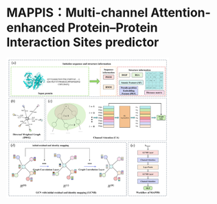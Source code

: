 # MAPPIS：Multi-channel Attention-enhanced Protein–Protein Interaction Sites predictor
[<img src="Doc/1.jpg" width="75%">](Doc/1.jpg)
